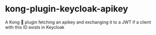 # kong-plugin-keycloak-apikey
A Kong 🦍 plugin fetching an apikey and exchanging it to a JWT if a client with this ID exists in Keycloak
